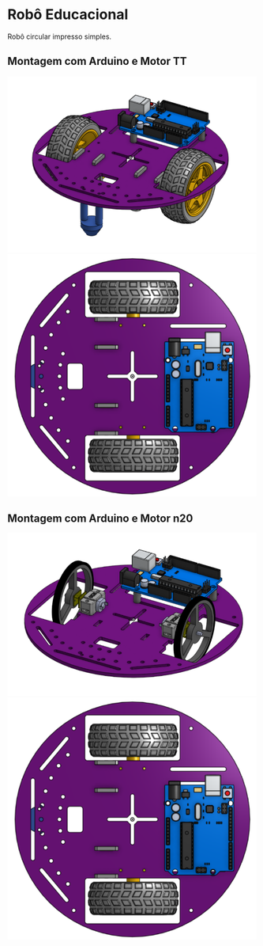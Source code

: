 # Robô Educacional

Robô circular impresso simples.

## Montagem com Arduino e Motor TT

<img src="imagens/montagem_motor_tt.png" alt="Montagem">

<img src="imagens/montagem_motor_tt_vista_superior.png" alt="Montagem">

## Montagem com Arduino e Motor n20

<img src="imagens/montagem_motor_n20.png" alt="Montagem">

<img src="imagens/montagem_motor_tt_vista_superior.png" alt="Montagem">